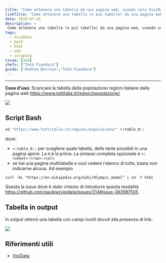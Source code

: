```yaml
---
title: "Come ottenere una tabella da una pagina web, usando solo VisiData"
linkTitle: "Come ottenere una tabella (o più tabelle) da una pagina web, usando solo VisiData"
date: 2019-07-28
description: >
 Come ottenere una tabella (o più tabelle) da una pagina web, usando solo [VisiData](https://www.visidata.org/).
tags:
  - VisiData
  - bash
  - html
  - web
  - scraping
issue: [164]
chefs: ["Totò Fiandaca"]
guide: ["Andrea Borruso","Totò Fiandaca"]
---
```


---

**Caso d'uso:** Scaricare la tabella della popolazione regioni italiane dalla pagina web https://www.tuttitalia.it/regioni/popolazione/

![](https://user-images.githubusercontent.com/7631137/99191863-eca4ab80-276f-11eb-8e09-f335a8d30598.png)

## Script Bash

```bash
vd "https://www.tuttitalia.it/regioni/popolazione/" +:table_0::
```

dove:

- `+:table_0::` per scegliere quale tabella, delle tante possibili in una pagina aprire. La `0` è la prima. La sintassi completa opzionale è `+:<sheet>:<row>:<col>`
- se hai una pagina multitabella e vuoi vedere l'elenco di tutte, basta non indicarne alcuna. Ad esempio 

```
curl -kL "https://en.wikipedia.org/wiki/Olympic_medal" | vd -f html
```

Questa la issue dove è stato chiesto di introdurre questa modalità https://github.com/saulpw/visidata/issues/214#issue-383997505

## Tabella in output

In output otterrò una tabella con campi inutili dovuti alla presenza di link:

![](https://user-images.githubusercontent.com/7631137/99196414-85492480-278c-11eb-8c18-33803619af6a.png)

## Riferimenti utili

- [VisiData](https://www.visidata.org/)
